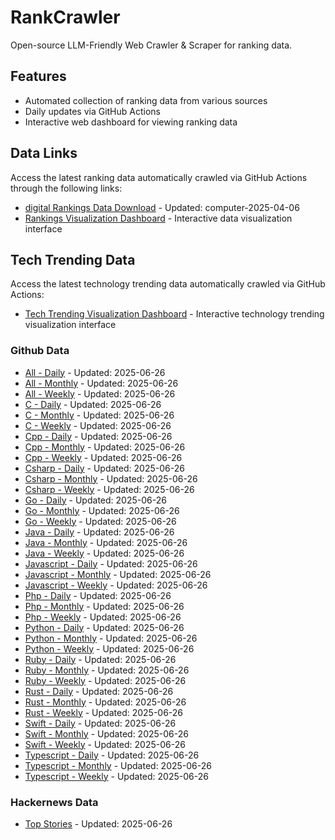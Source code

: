 # RankCrawler

Open-source LLM-Friendly Web Crawler & Scraper for ranking data.

## Features

* Automated collection of ranking data from various sources
* Daily updates via GitHub Actions
* Interactive web dashboard for viewing ranking data


## Data Links

Access the latest ranking data automatically crawled via GitHub Actions through the following links:

* [digital Rankings Data Download](https://github.com/chenjy16/RankCrawler/blob/main/data/1688/digital_computer_2025-04-06.json) - Updated: computer-2025-04-06
* [Rankings Visualization Dashboard](https://chenjy16.github.io/RankCrawler/1688_rankings.html) - Interactive data visualization interface




## Tech Trending Data

Access the latest technology trending data automatically crawled via GitHub Actions:

* [Tech Trending Visualization Dashboard](https://chenjy16.github.io/RankCrawler/tech_trending.html) - Interactive technology trending visualization interface

### Github Data

* [All - Daily](https://github.com/chenjy16/RankCrawler/blob/main/data/github/github_all_daily_2025-06-26.json) - Updated: 2025-06-26
* [All - Monthly](https://github.com/chenjy16/RankCrawler/blob/main/data/github/github_all_monthly_2025-06-26.json) - Updated: 2025-06-26
* [All - Weekly](https://github.com/chenjy16/RankCrawler/blob/main/data/github/github_all_weekly_2025-06-26.json) - Updated: 2025-06-26
* [C - Daily](https://github.com/chenjy16/RankCrawler/blob/main/data/github/github_c_daily_2025-06-26.json) - Updated: 2025-06-26
* [C - Monthly](https://github.com/chenjy16/RankCrawler/blob/main/data/github/github_c_monthly_2025-06-26.json) - Updated: 2025-06-26
* [C - Weekly](https://github.com/chenjy16/RankCrawler/blob/main/data/github/github_c_weekly_2025-06-26.json) - Updated: 2025-06-26
* [Cpp - Daily](https://github.com/chenjy16/RankCrawler/blob/main/data/github/github_cpp_daily_2025-06-26.json) - Updated: 2025-06-26
* [Cpp - Monthly](https://github.com/chenjy16/RankCrawler/blob/main/data/github/github_cpp_monthly_2025-06-26.json) - Updated: 2025-06-26
* [Cpp - Weekly](https://github.com/chenjy16/RankCrawler/blob/main/data/github/github_cpp_weekly_2025-06-26.json) - Updated: 2025-06-26
* [Csharp - Daily](https://github.com/chenjy16/RankCrawler/blob/main/data/github/github_csharp_daily_2025-06-26.json) - Updated: 2025-06-26
* [Csharp - Monthly](https://github.com/chenjy16/RankCrawler/blob/main/data/github/github_csharp_monthly_2025-06-26.json) - Updated: 2025-06-26
* [Csharp - Weekly](https://github.com/chenjy16/RankCrawler/blob/main/data/github/github_csharp_weekly_2025-06-26.json) - Updated: 2025-06-26
* [Go - Daily](https://github.com/chenjy16/RankCrawler/blob/main/data/github/github_go_daily_2025-06-26.json) - Updated: 2025-06-26
* [Go - Monthly](https://github.com/chenjy16/RankCrawler/blob/main/data/github/github_go_monthly_2025-06-26.json) - Updated: 2025-06-26
* [Go - Weekly](https://github.com/chenjy16/RankCrawler/blob/main/data/github/github_go_weekly_2025-06-26.json) - Updated: 2025-06-26
* [Java - Daily](https://github.com/chenjy16/RankCrawler/blob/main/data/github/github_java_daily_2025-06-26.json) - Updated: 2025-06-26
* [Java - Monthly](https://github.com/chenjy16/RankCrawler/blob/main/data/github/github_java_monthly_2025-06-26.json) - Updated: 2025-06-26
* [Java - Weekly](https://github.com/chenjy16/RankCrawler/blob/main/data/github/github_java_weekly_2025-06-26.json) - Updated: 2025-06-26
* [Javascript - Daily](https://github.com/chenjy16/RankCrawler/blob/main/data/github/github_javascript_daily_2025-06-26.json) - Updated: 2025-06-26
* [Javascript - Monthly](https://github.com/chenjy16/RankCrawler/blob/main/data/github/github_javascript_monthly_2025-06-26.json) - Updated: 2025-06-26
* [Javascript - Weekly](https://github.com/chenjy16/RankCrawler/blob/main/data/github/github_javascript_weekly_2025-06-26.json) - Updated: 2025-06-26
* [Php - Daily](https://github.com/chenjy16/RankCrawler/blob/main/data/github/github_php_daily_2025-06-26.json) - Updated: 2025-06-26
* [Php - Monthly](https://github.com/chenjy16/RankCrawler/blob/main/data/github/github_php_monthly_2025-06-26.json) - Updated: 2025-06-26
* [Php - Weekly](https://github.com/chenjy16/RankCrawler/blob/main/data/github/github_php_weekly_2025-06-26.json) - Updated: 2025-06-26
* [Python - Daily](https://github.com/chenjy16/RankCrawler/blob/main/data/github/github_python_daily_2025-06-26.json) - Updated: 2025-06-26
* [Python - Monthly](https://github.com/chenjy16/RankCrawler/blob/main/data/github/github_python_monthly_2025-06-26.json) - Updated: 2025-06-26
* [Python - Weekly](https://github.com/chenjy16/RankCrawler/blob/main/data/github/github_python_weekly_2025-06-26.json) - Updated: 2025-06-26
* [Ruby - Daily](https://github.com/chenjy16/RankCrawler/blob/main/data/github/github_ruby_daily_2025-06-26.json) - Updated: 2025-06-26
* [Ruby - Monthly](https://github.com/chenjy16/RankCrawler/blob/main/data/github/github_ruby_monthly_2025-06-26.json) - Updated: 2025-06-26
* [Ruby - Weekly](https://github.com/chenjy16/RankCrawler/blob/main/data/github/github_ruby_weekly_2025-06-26.json) - Updated: 2025-06-26
* [Rust - Daily](https://github.com/chenjy16/RankCrawler/blob/main/data/github/github_rust_daily_2025-06-26.json) - Updated: 2025-06-26
* [Rust - Monthly](https://github.com/chenjy16/RankCrawler/blob/main/data/github/github_rust_monthly_2025-06-26.json) - Updated: 2025-06-26
* [Rust - Weekly](https://github.com/chenjy16/RankCrawler/blob/main/data/github/github_rust_weekly_2025-06-26.json) - Updated: 2025-06-26
* [Swift - Daily](https://github.com/chenjy16/RankCrawler/blob/main/data/github/github_swift_daily_2025-06-26.json) - Updated: 2025-06-26
* [Swift - Monthly](https://github.com/chenjy16/RankCrawler/blob/main/data/github/github_swift_monthly_2025-06-26.json) - Updated: 2025-06-26
* [Swift - Weekly](https://github.com/chenjy16/RankCrawler/blob/main/data/github/github_swift_weekly_2025-06-26.json) - Updated: 2025-06-26
* [Typescript - Daily](https://github.com/chenjy16/RankCrawler/blob/main/data/github/github_typescript_daily_2025-06-26.json) - Updated: 2025-06-26
* [Typescript - Monthly](https://github.com/chenjy16/RankCrawler/blob/main/data/github/github_typescript_monthly_2025-06-26.json) - Updated: 2025-06-26
* [Typescript - Weekly](https://github.com/chenjy16/RankCrawler/blob/main/data/github/github_typescript_weekly_2025-06-26.json) - Updated: 2025-06-26

### Hackernews Data

* [Top Stories](https://github.com/chenjy16/RankCrawler/blob/main/data/hackernews/hackernews_top_2025-06-26.json) - Updated: 2025-06-26


